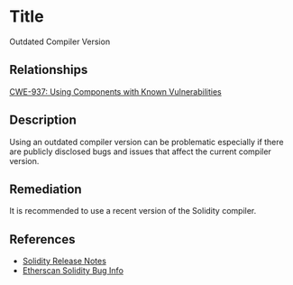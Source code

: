 # Title 
Outdated Compiler Version

## Relationships
[CWE-937: Using Components with Known Vulnerabilities](http://cwe.mitre.org/data/definitions/937.html)

## Description 

Using an outdated compiler version can be problematic especially if there are publicly disclosed bugs and issues that affect the current compiler version.

## Remediation

It is recommended to use a recent version of the Solidity compiler.  

## References 
- [Solidity Release Notes](https://github.com/ethereum/solidity/releases)
- [Etherscan Solidity Bug Info](https://etherscan.io/solcbuginfo)
